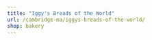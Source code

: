 ```yaml
---
title: "Iggy's Breads of the World"
url: /cambridge-ma/iggys-breads-of-the-world/
shop: bakery
---
```

